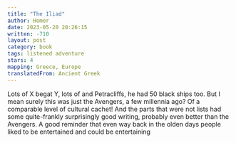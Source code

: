 ```yaml
---
title: "The Iliad"
author: Homer
date: 2023-05-20 20:26:15
written: -710
layout: post
category: book
tags: listened adventure
stars: 4
mapping: Greece, Europe
translatedFrom: Ancient Greek
---
```


Lots of X begat Y, lots of and Petracliffs, he had 50 black ships too. But I mean surely this was just the Avengers, a few millennia ago? Of a comparable level of cultural cachet! And the parts that were not lists had some quite-frankly surprisingly good writing, probably even better than the Avengers. A good reminder that even way back in the olden days people liked to be entertained and could be entertaining
